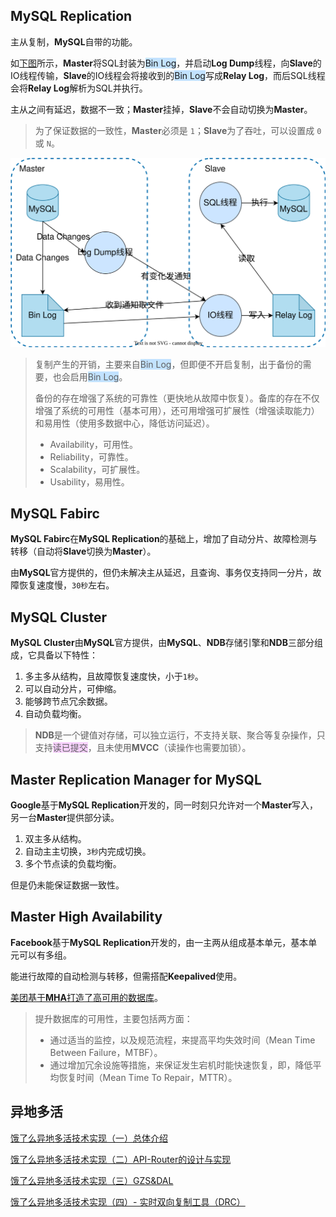 ## MySQL Replication

主从复制，**MySQL**自带的功能。

如[下图](https://blog.csdn.net/weixin_43750212/article/details/104778156)所示，**Master**将SQL封装为<span style=background:#c2e2ff>Bin Log</span>，并启动**Log Dump**线程，向**Slave**的IO线程传输，**Slave**的IO线程会将接收到的<span style=background:#c2e2ff>Bin Log</span>写成**Relay Log**，而后SQL线程会将**Relay Log**解析为SQL并执行。

主从之间有延迟，数据不一致；**Master**挂掉，**Slave**不会自动切换为**Master**。

> 为了保证数据的一致性，**Master**必须是 `1`；**Slave**为了吞吐，可以设置成 `0` 或 `N`。

![](../images/7/mysql_replication.svg)

> 复制产生的开销，主要来自<span style=background:#c2e2ff>Bin Log</span>，但即便不开启复制，出于备份的需要，也会启用<span style=background:#c2e2ff>Bin Log</span>。
>
> 备份的存在增强了系统的可靠性（更快地从故障中恢复）。备库的存在不仅增强了系统的可用性（基本可用），还可用增强可扩展性（增强读取能力）和易用性（使用多数据中心，降低访问延迟）。
>
> - Availability，可用性。
> - Reliability，可靠性。
> - Scalability，可扩展性。
> - Usability，易用性。



## MySQL Fabirc

**MySQL Fabirc**在**MySQL Replication**的基础上，增加了自动分片、故障检测与转移（自动将**Slave**切换为**Master**）。

由**MySQL**官方提供的，但仍未解决主从延迟，且查询、事务仅支持同一分片，故障恢复速度慢，`30秒`左右。



## MySQL Cluster

**MySQL Cluster**由**MySQL**官方提供，由**MySQL**、**NDB**存储引擎和**NDB**三部分组成，它具备以下特性：

1. 多主多从结构，且故障恢复速度快，小于`1秒`。
2. 可以自动分片，可伸缩。
3. 能够跨节点冗余数据。
4. 自动负载均衡。

> **NDB**是一个键值对存储，可以独立运行，不支持关联、聚合等复杂操作，只支持<span style=background:#f8d2ff>读已提交</span>，且未使用**MVCC**（读操作也需要加锁）。



## Master Replication Manager for MySQL

**Google**基于**MySQL Replication**开发的，同一时刻只允许对一个**Master**写入，另一台**Master**提供部分读。

1. 双主多从结构。
2. 自动主主切换，`3秒`内完成切换。
3. 多个节点读的负载均衡。

但是仍未能保证数据一致性。



## Master High Availability

**Facebook**基于**MySQL Replication**开发的，由一主两从组成基本单元，基本单元可以有多组。

能进行故障的自动检测与转移，但需搭配**Keepalived**使用。

[美团基于**MHA**打造了高可用的数据库](https://tech.meituan.com/2017/06/29/database-availability-architecture.html)。

> 提升数据库的可用性，主要包括两方面：
>
> - 通过适当的监控，以及规范流程，来提高平均失效时间（Mean Time Between Failure，MTBF）。
> - 通过增加冗余设施等措施，来保证发生宕机时能快速恢复，即，降低平均恢复时间（Mean Time To Repair，MTTR）。



## 异地多活

[饿了么异地多活技术实现（一）总体介绍](https://zhuanlan.zhihu.com/p/32009822)

[饿了么异地多活技术实现（二）API-Router的设计与实现](https://zhuanlan.zhihu.com/p/32587960)

[饿了么异地多活技术实现（三）GZS&DAL](https://zhuanlan.zhihu.com/p/33430869)

[饿了么异地多活技术实现（四）- 实时双向复制工具（DRC）](https://zhuanlan.zhihu.com/p/34958596)
